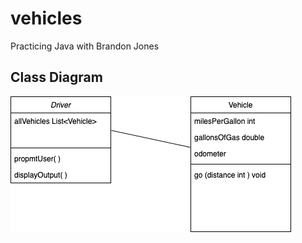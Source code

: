 # vehicles
Practicing Java with Brandon Jones

## Class Diagram
![Vehicles Class Diagram](https://github.com/RyanLisse/vehicles/blob/main/Vehicle%20Class%20Diagram.drawio.png)
